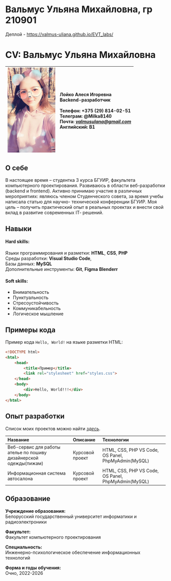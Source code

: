 # Вальмус Ульяна Михайловна, гр 210901 
Деплой - https://valmus-uliana.github.io/EVT_labs/

# CV: Вальмус Ульяна Михайловна

| <img src="lab10/foto.jpg" width="150"> | Лойко Алеся Игоревна <br>Backend-разработчик <br><br>Телефон: +375 (29) 814-02-51 <br>Телеграм: @Milka8140 <br>Почта: *valmusulana@gmail.com* <br>Английский: B1 |
|---|:----|

## О себе

В настоящее время – студентка 3 курса БГУИР, факультета компьютерного проектирования. Развиваюсь в области веб-разработки (backend и frontend). Активно принимаю участие в различных
мероприятиях: являюсь членом Студенческого совета, за время учебы написала статью для научно- технической конференции БГУИР. Моя цель – получить практический опыт в реальных проектах и внести
свой вклад в развитие современных IT‑ решений.

## Навыки

#### Hard skills:

Языки программирования и разметки: **HTML**, **CSS**, **PHP** <br>
Среды разработки: **Visual Studio Code**,  <br>
Базы данных: **MySQL** <br>
Дополнительные инструменты: **Git**, **Figma** **Blenderr**

#### Soft skills:

- Внимательность
- Пунктуальность
- Стресоустойчивость
- Коммуникабельность
- Логическое мышление

## Примеры кода

Пример кода `Hello, World!` на языке разметки HTML:

```html
<!DOCTYPE html>
<html>
    <head>
        <title>Пример</title>
        <link rel="stylesheet" href="styles.css">
    </head>
    <body>
        <div>Hello, World!!!</div>
    </body>
</html>
```

## Опыт разработки

Список моих проектов можно найти *[здесь](https://github.com/Milka8140)*.

| Название | Описание | Технологии |
|:---|:---|:---|
| Веб-сервис для работы ателье по пошиву дизайнерской одежды(пижам) | Курсовой проект | HTML, CSS, PHP VS Code, OS Panel, PhpMyAdmin(MySQL) |
| Информационная система автосалона | Курсовой проект | HTML, CSS, PHP VS Code, OS Panel, PhpMyAdmin(MySQL) |



## Образование

**Учреждение образования:** <br>
Белорусский государственный университет информатики и радиоэлектроники

**Факультет:** <br>
Факультет компьютерного проектирования

**Специальность:** <br>
Инженерно-психологическое обеспечение информационных технологий

**Форма и годы обучения:** <br>
Очно, 2022-2026


